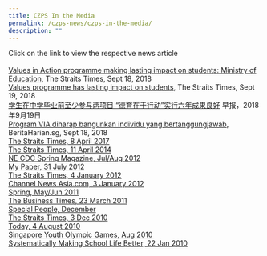 ```yaml
---
title: CZPS In the Media
permalink: /czps-news/czps-in-the-media/
description: ""
---
```

<p>Click on the link to view the respective news article<br /><br /><a href="https://www.straitstimes.com/singapore/education/values-in-action-programme-making-lasting-impact-on-students-ministry-of" target="">Values in Action programme making lasting impact on students: Ministry of Education</a>, The Straits Times, Sept 18, 2018<br /><a href="https://www.straitstimes.com/singapore/education/values-programme-has-lasting-impact-on-students">Values programme has lasting impact on students</a>, The Straits Times, Sept 19, 2018<br /><a href="https://www.zaobao.com.sg/news/singapore/story20180919-892236">学生在中学毕业前至少参与两项目 &ldquo;德育在于行动&rdquo;实行六年成果良好</a> 早报，2018年9月19日 <br /><a href="https://www.beritaharian.sg/setempat/program-diharap-bangunkan-individu-yang-bertanggungjawab">Program VIA diharap bangunkan individu yang bertanggungjawab</a>, BeritaHarian.sg, Sept 18, 2018<br /><a href="/images/IMG_1494.jpeg" target="">The Straits Times, 8 April 2017</a><br /><a href="/images/The%20Strait%20Times,April%2011%202014.jpeg">The Straits Times, 11 April 2014</a><br /><a href="/images/2012%20-%20NE%20CDC%20Spring%20Magazing%20Solar%20eHaven.jpeg">NE CDC Spring Magazine, Jul/Aug 2012</a><br /><a href="/images/mypaper_31072012.png">My Paper, 31 July 2012</a><br /><a href="/images/straitTimes_040112.jpeg">The Straits Times, 4 January 2012</a><br /><a href="/images/2012_CNA0301112.jpeg">Channel News Asia.com, 3 January 2012</a><br /><a href="/images/spring_mayjun.jpeg">Spring, May/Jun 2011</a><br /><a href="/images/businesstimes.jpeg">The Business Times, 23 March 2011</a><br /><a href="/images/specialpeople.jpeg">Special People, December</a><br /><a href="/images/ST3Dec2010.jpeg">The Straits Times, 3 Dec 2010</a><br /><a href="/files/Today4Aug2010.jpeg">Today, 4 August 2010</a><br /><a href="/files/2010_YOG100810.jpeg">Singapore Youth Olympic Games, Aug 2010</a><br /><a href="/files/betterSchoolLife.jpeg">Systematically Making School Life Better, 22 Jan 2010</a></p>